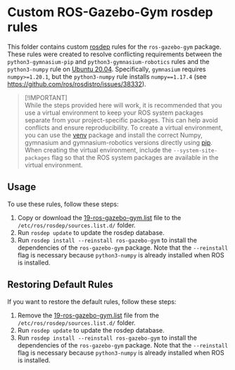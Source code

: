 # Custom ROS-Gazebo-Gym rosdep rules

This folder contains custom [rosdep](https://wiki.ros.org/rosdep) rules for the `ros-gazebo-gym` package. These rules were created to resolve conflicting requirements between the `python3-gymnasium-pip` and `python3-gymnasium-robotics` rules and the `python3-numpy` rule on [Ubuntu 20.04](https://releases.ubuntu.com/focal/). Specifically, `gymnasium` requires `numpy>=1.20.1`, but the `python3-numpy` rule installs `numpy==1.17.4` (see https://github.com/ros/rosdistro/issues/38332).

> \[!IMPORTANT]\
> While the steps provided here will work, it is recommended that you use a virtual environment to keep your ROS system packages separate from your project-specific packages. This can help avoid conflicts and ensure reproducibility. To create a virtual environment, you can use the [venv](https://docs.python.org/3/library/venv.html) package and install the correct Numpy, gymnasium and gymnasium-robotics versions directly using [pip](https://pypi.org/project/pip/). When creating the virtual environment, include the `--system-site-packages` flag so that the ROS system packages are available in the virtual environment.

## Usage

To use these rules, follow these steps:

1.  Copy or download the [19-ros-gazebo-gym.list](https://github.com/rickstaa/ros-gazebo-gym/tree/noetic/rosdep/19-ros-gazebo-gym.list) file to the `/etc/ros/rosdep/sources.list.d/` folder.
2.  Run `rosdep update` to update the rosdep database.
3.  Run `rosdep install --reinstall ros-gazebo-gym` to install the dependencies of the `ros-gazebo-gym` package. Note that the `--reinstall` flag is necessary because `python3-numpy` is already installed when ROS is installed.

## Restoring Default Rules

If you want to restore the default rules, follow these steps:

1.  Remove the [19-ros-gazebo-gym.list](https://github.com/rickstaa/ros-gazebo-gym/tree/noetic/rosdep/19-ros-gazebo-gym.list) file from the `/etc/ros/rosdep/sources.list.d/` folder.
2.  Run `rosdep update` to update the rosdep database.
3.  Run `rosdep install --reinstall ros-gazebo-gym` to install the dependencies of the `ros-gazebo-gym` package. Note that the `--reinstall` flag is necessary because `python3-numpy` is already installed when ROS is installed.
